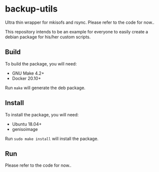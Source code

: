 # backup-utils

Ultra thin wrapper for mkisofs and rsync.
Please refer to the code for now..

This repository intends to be an example for everyone to easily create a debian package for his/her custom scripts.

## Build

To build the package, you will need:

* GNU Make 4.2+
* Docker 20.10+

Run `make` will generate the deb package.

## Install

To install the package, you will need:

* Ubuntu 18.04+
* genisoimage

Run `sudo make install` will install the package.

## Run

Please refer to the code for now..
